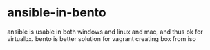 # ansible-in-bento
ansible is usable in both windows and linux and mac, and thus ok for virtualbx. bento is better solution for vagrant creating box from iso
